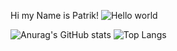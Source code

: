 Hi my Name is Patrik!
<img src="https://raw.githubusercontent.com/sagar-viradiya/sagar-viradiya/master/resources/banner.png" alt="Hello world">

<p align="center"> 







![Anurag's GitHub stats](https://github-readme-stats.vercel.app/api?username=NuoriPadawan&show_icons=true&theme=radical)
![Top Langs](https://github-readme-stats.vercel.app/api/top-langs/?username=NuoriPadawan&layout=compact)
